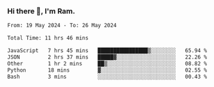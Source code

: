 ### Hi there 👋, I'm Ram.

<!--START_SECTION:waka-->

```txt
From: 19 May 2024 - To: 26 May 2024

Total Time: 11 hrs 46 mins

JavaScript   7 hrs 45 mins   ████████████████▒░░░░░░░░   65.94 %
JSON         2 hrs 37 mins   █████▓░░░░░░░░░░░░░░░░░░░   22.26 %
Other        1 hr 2 mins     ██▒░░░░░░░░░░░░░░░░░░░░░░   08.82 %
Python       18 mins         ▓░░░░░░░░░░░░░░░░░░░░░░░░   02.55 %
Bash         3 mins          ░░░░░░░░░░░░░░░░░░░░░░░░░   00.43 %
```

<!--END_SECTION:waka-->
